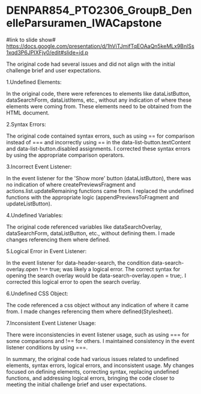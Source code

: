 # DENPAR854_PTO2306_GroupB_DenelleParsuramen_IWACapstone

#link to slide show#
https://docs.google.com/presentation/d/1hViTJmifTqEOAaQn5keMLx9BnlSs1xqd3P6JPIXFjv0/edit#slide=id.p

The original code had several issues and did not align with the initial challenge brief and user expectations. 

1.Undefined Elements:

In the original code, there were references to elements like dataListButton, dataSearchForm, dataListItems, etc., without any indication of where these elements were coming from. These elements need to be obtained from the HTML document.

2.Syntax Errors:

The original code contained syntax errors, such as using == for comparison instead of === and incorrectly using == in the data-list-button.textContent and data-list-button.disabled assignments.
I corrected these syntax errors by using the appropriate comparison operators.

3.Incorrect Event Listener:

In the event listener for the 'Show more' button (dataListButton), there was no indication of where createPreviewsFragment and actions.list.updateRemaining functions came from.
I replaced the undefined functions with the appropriate logic (appendPreviewsToFragment and updateListButton).

4.Undefined Variables:

The original code referenced variables like dataSearchOverlay, dataSearchForm, dataListButton, etc., without defining them.
I made changes referencing them where defined.

5.Logical Error in Event Listener:

In the event listener for data-header-search, the condition data-search-overlay.open !== true; was likely a logical error. The correct syntax for opening the search overlay would be data-search-overlay.open = true;.
I corrected this logical error to open the search overlay.

6.Undefined CSS Object:

The code referenced a css object without any indication of where it came from.
I made changes referencing them where defined(Stylesheet).

7.Inconsistent Event Listener Usage:

There were inconsistencies in event listener usage, such as using === for some comparisons and !== for others.
I maintained consistency in the event listener conditions by using ===.

In summary, the original code had various issues related to undefined elements, syntax errors, logical errors, and inconsistent usage. My changes focused on defining elements, correcting syntax, replacing undefined functions, and addressing logical errors, bringing the code closer to meeting the initial challenge brief and user expectations.


